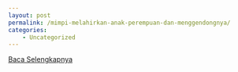 ```yaml
---
layout: post
permalink: /mimpi-melahirkan-anak-perempuan-dan-menggendongnya/
categories:
    - Uncategorized
---
```


[Baca Selengkapnya](/03)